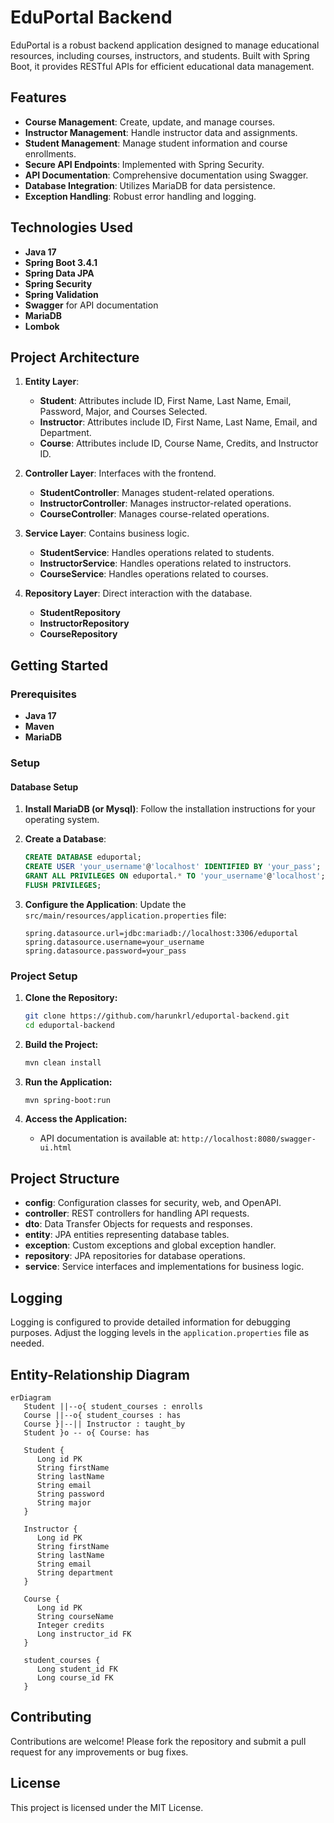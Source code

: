 # EduPortal Backend

EduPortal is a robust backend application designed to manage educational resources, including courses, instructors, and students. Built with Spring Boot, it provides RESTful APIs for efficient educational data management.

## Features

- **Course Management**: Create, update, and manage courses.
- **Instructor Management**: Handle instructor data and assignments.
- **Student Management**: Manage student information and course enrollments.
- **Secure API Endpoints**: Implemented with Spring Security.
- **API Documentation**: Comprehensive documentation using Swagger.
- **Database Integration**: Utilizes MariaDB for data persistence.
- **Exception Handling**: Robust error handling and logging.

## Technologies Used

- **Java 17**
- **Spring Boot 3.4.1**
- **Spring Data JPA**
- **Spring Security**
- **Spring Validation**
- **Swagger** for API documentation
- **MariaDB**
- **Lombok**

## Project Architecture

1. **Entity Layer**:
   - **Student**: Attributes include ID, First Name, Last Name, Email, Password, Major, and Courses Selected.
   - **Instructor**: Attributes include ID, First Name, Last Name, Email, and Department.
   - **Course**: Attributes include ID, Course Name, Credits, and Instructor ID.

2. **Controller Layer**: Interfaces with the frontend.
   - **StudentController**: Manages student-related operations.
   - **InstructorController**: Manages instructor-related operations.
   - **CourseController**: Manages course-related operations.

3. **Service Layer**: Contains business logic.
   - **StudentService**: Handles operations related to students.
   - **InstructorService**: Handles operations related to instructors.
   - **CourseService**: Handles operations related to courses.

4. **Repository Layer**: Direct interaction with the database.
   - **StudentRepository**
   - **InstructorRepository**
   - **CourseRepository**

## Getting Started

### Prerequisites

- **Java 17**
- **Maven**
- **MariaDB**

### Setup

#### Database Setup

1. **Install MariaDB (or Mysql)**: Follow the installation instructions for your operating system.

2. **Create a Database**:

   ```sql
   CREATE DATABASE eduportal;
   CREATE USER 'your_username'@'localhost' IDENTIFIED BY 'your_pass';
   GRANT ALL PRIVILEGES ON eduportal.* TO 'your_username'@'localhost';
   FLUSH PRIVILEGES;
   ```

3. **Configure the Application**: Update the `src/main/resources/application.properties` file:

   ```properties
   spring.datasource.url=jdbc:mariadb://localhost:3306/eduportal
   spring.datasource.username=your_username
   spring.datasource.password=your_pass
   ```

### Project Setup

1. **Clone the Repository:**

   ```bash
   git clone https://github.com/harunkrl/eduportal-backend.git
   cd eduportal-backend
   ```

2. **Build the Project:**

   ```bash
   mvn clean install
   ```

3. **Run the Application:**

   ```bash
   mvn spring-boot:run
   ```

4. **Access the Application:**

   - API documentation is available at: `http://localhost:8080/swagger-ui.html`

## Project Structure

- **config**: Configuration classes for security, web, and OpenAPI.
- **controller**: REST controllers for handling API requests.
- **dto**: Data Transfer Objects for requests and responses.
- **entity**: JPA entities representing database tables.
- **exception**: Custom exceptions and global exception handler.
- **repository**: JPA repositories for database operations.
- **service**: Service interfaces and implementations for business logic.

## Logging

Logging is configured to provide detailed information for debugging purposes. Adjust the logging levels in the `application.properties` file as needed.

## Entity-Relationship Diagram

```mermaid
erDiagram
   Student ||--o{ student_courses : enrolls
   Course ||--o{ student_courses : has
   Course }|--|| Instructor : taught_by
   Student }o -- o{ Course: has
   
   Student {
      Long id PK
      String firstName
      String lastName
      String email
      String password
      String major
   }

   Instructor {
      Long id PK
      String firstName
      String lastName
      String email
      String department
   }

   Course {
      Long id PK
      String courseName
      Integer credits
      Long instructor_id FK
   }

   student_courses {
      Long student_id FK
      Long course_id FK
   }
```



## Contributing

Contributions are welcome! Please fork the repository and submit a pull request for any improvements or bug fixes.

## License

This project is licensed under the MIT License.
